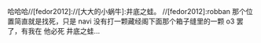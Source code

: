 哈哈哈//[fedor2012]://[大大的小蜗牛]:井底之蛙。 //[fedor2012]:robban 那个位置简直就是找死，只是 navi 没有打一颗藏经阁下面那个箱子缝里的一颗 o3 罢了，有我在 他必死 井底之蛙...  ​​​​